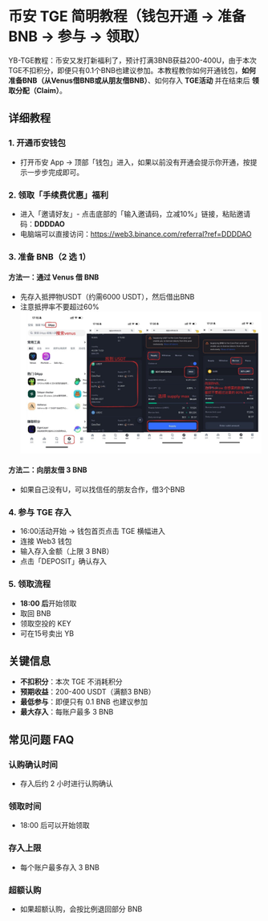 # 币安 TGE 简明教程（钱包开通 → 准备 BNB → 参与 → 领取）

YB-TGE教程：币安又发打新福利了，预计打满3BNB获益200-400U，由于本次TGE不扣积分，即便只有0.1个BNB也建议参加。本教程教你如何开通钱包，**如何准备BNB（从Venus借BNB或从朋友借BNB）**、如何存入 **TGE活动** 并在结束后 **领取分配（Claim）**。

## 详细教程

### 1. 开通币安钱包
- 打开币安 App → 顶部「钱包」进入，如果以前没有开通会提示你开通，按提示一步步完成即可。

### 2. 领取「手续费优惠」福利
- 进入「邀请好友」- 点击底部的「输入邀请码，立减10%」链接，粘贴邀请码：**DDDDAO**
- 电脑端可以直接访问：https://web3.binance.com/referral?ref=DDDDAO

### 3. 准备 BNB（2 选 1）

#### 方法一：通过 Venus 借 BNB
- 先存入抵押物USDT（约需6000 USDT），然后借出BNB
- 注意抵押率不要超过60%
  ![Venus](fig/Venus.jpg)

#### 方法二：向朋友借 3 BNB
- 如果自己没有U，可以找信任的朋友合作，借3个BNB

### 4. 参与 TGE 存入
- 16:00活动开始 → 钱包首页点击 TGE 横幅进入
- 连接 Web3 钱包
- 输入存入金额（上限 3 BNB）
- 点击「DEPOSIT」确认存入

### 5. 领取流程
- **18:00 后**开始领取
- 取回 BNB
- 领取空投的 KEY
- 可在15号卖出 YB

## 关键信息

- **不扣积分**：本次 TGE 不消耗积分
- **预期收益**：200-400 USDT（满额3 BNB）
- **最低参与**：即便只有 0.1 BNB 也建议参加
- **最大存入**：每账户最多 3 BNB

## 常见问题 FAQ

### 认购确认时间
- 存入后约 2 小时进行认购确认

### 领取时间
- 18:00 后可以开始领取

### 存入上限
- 每个账户最多存入 3 BNB

### 超额认购
- 如果超额认购，会按比例退回部分 BNB
